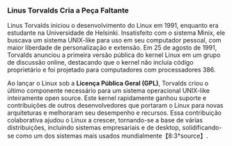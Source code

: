### Linus Torvalds Cria a Peça Faltante

Linus Torvalds iniciou o desenvolvimento do Linux em 1991, enquanto era estudante na Universidade de Helsinki. Insatisfeito com o sistema Minix, ele buscava um sistema UNIX-like para uso em seu computador pessoal, com maior liberdade de personalização e extensão. Em 25 de agosto de 1991, Torvalds anunciou a primeira versão pública do kernel Linux em um grupo de discussão online, destacando que o kernel não incluía código proprietário e foi projetado para computadores com processadores 386.

Ao lançar o Linux sob a **Licença Pública Geral (GPL)**, Torvalds criou o último componente necessário para um sistema operacional UNIX-like inteiramente open source. Este kernel rapidamente ganhou suporte e contribuições de outros desenvolvedores que portaram o Linux para novas arquiteturas e melhoraram seu desempenho e recursos. Essa contribuição colaborativa ajudou o Linux a crescer, tornando-se a base de várias distribuições, incluindo sistemas empresariais e de desktop, solidificando-se como um dos sistemas mais usados mundialmente【8:3†source】.